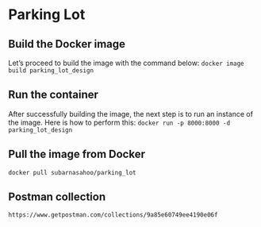 # Parking Lot

## Build the Docker image
Let’s proceed to build the image with the command below:
`docker image build parking_lot_design`

## Run the container
After successfully building the image, the next step is to run an instance of the image. Here is how to perform this:
`docker run -p 8000:8000 -d parking_lot_design`

## Pull the image from Docker
`docker pull subarnasahoo/parking_lot`

## Postman collection
`https://www.getpostman.com/collections/9a85e60749ee4190e06f`
